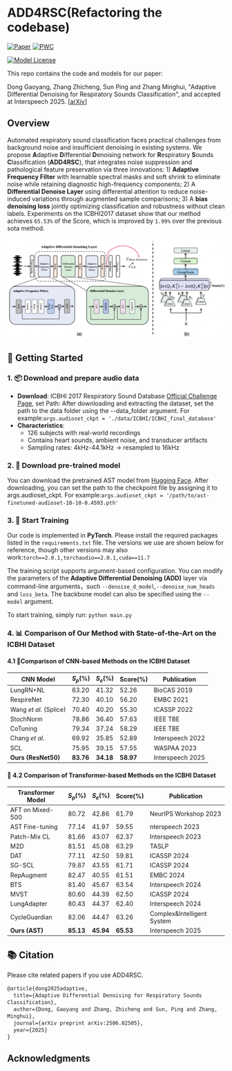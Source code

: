 # ADD4RSC(Refactoring the codebase)
[![Paper](https://img.shields.io/badge/arXiv-2506.02505-red.svg?style=flat)](https://arxiv.org/abs/2506.02505)
[![PWC](https://img.shields.io/endpoint.svg?url=https://paperswithcode.com/badge/adaptive-differential-denoising-for/audio-classification-on-icbhi-respiratory)](https://paperswithcode.com/sota/audio-classification-on-icbhi-respiratory?p=adaptive-differential-denoising-for)

[![Model License](https://img.shields.io/badge/Model_License-Apache_2.0-olive)](https://opensource.org/licenses/Apache-2.0)

This repo contains the code and models for our paper: 

Dong Gaoyang, Zhang Zhicheng, Sun Ping and Zhang Minghui, "Adaptive Differential Denoising for Respiratory Sounds Classification", and accepted at Interspeech 2025.
[[arXiv](https://arxiv.org/pdf/2506.02505)]


## Overview
Automated respiratory sound classification faces practical challenges from background noise and insufficient denoising in existing systems. We propose **A**daptive **D**ifferential **D**enoising network for **R**espiratory **S**ounds **C**lassification (**ADD4RSC**), that integrates noise suppression and pathological feature preservation via three innovations: 1) **Adaptive Frequency Filter** with learnable spectral masks and soft shrink to eliminate noise while retaining diagnostic high-frequency components; 2) A **Differential Denoise Layer** using differential attention to reduce noise-induced variations through augmented sample comparisons; 3) A **bias denoising loss** jointly optimizing classification and robustness without clean labels. Experiments on the ICBHI2017 dataset show that our method achieves `65.53%` of the Score, which is improved by `1.99%` over the previous sota method.

<p align="center">
  <img src="./image/fig_0216.png" alt="ADD4RSC model architecture" width="600"/>
</p>


## 🚀 Getting Started



### 1. 📦 Download and prepare audio data
- **Download**: ICBHI 2017 Respiratory Sound Database [Official Challenge Page](https://bhichallenge.med.auth.gr/ICBHI_2017_Challenge), set Path: After downloading and extracting the dataset, set the path to the data folder using the --data_folder argument. For example:```args.audioset_ckpt = './data/ICBHI/ICBHI_final_database'```
- **Characteristics**:
  - 126 subjects with real-world recordings
  - Contains heart sounds, ambient noise, and transducer artifacts
  - Sampling rates: 4kHz-44.1kHz → resampled to 16kHz


### 2. 🤖 Download pre-trained model
You can download the pretrained AST model from [Hugging Face](https://huggingface.co/MIT/ast-finetuned-audioset-10-10-0.4593).
After downloading, you can set the path to the checkpoint file by assigning it to args.audioset_ckpt. For example:```args.audioset_ckpt = '/path/to/ast-finetuned-audioset-10-10-0.4593.pth'```


### 3. 🧠 Start Training

Our code is implemented in **PyTorch**. Please install the required packages listed in the `requirements.txt` file. The versions we use are shown below for reference, though other versions may also work:```torch==2.0.1,torchaudio==2.0.1,cuda==11.7```


The training script supports argument-based configuration. You can modify the parameters of the **Adaptive Differential Denoising (ADD)** layer via command-line arguments，such `--denoise_d_model`,`--denoise_num_heads` and `loss_beta`. The backbone model can also be specified using the `--model` argument.

To start training, simply run: ```python main.py```


### 4. 📊 Comparison of Our Method with State-of-the-Art on the ICBHI Dataset
####  4.1 🧠Comparison of CNN-based Methods on the ICBHI Dataset
| CNN Model                    | $S_p$(%) | $S_e$(%) | Score(%) | Publication    |
|-----------------------------|----------|----------|----------|----------------|
| LungRN+NL              | 63.20    | 41.32    | 52.26    | BioCAS 2019    |
| RespireNet               | 72.30    | 40.10    | 56.20    | EMBC 2021      |
| Wang *et al.*  (Splice)  | 70.40    | 40.20    | 55.30    | ICASSP 2022    |
| StochNorm               | 78.86    | 36.40    | 57.63    | IEEE TBE       |
| CoTuning                | 79.34    | 37.24    | 58.29    | IEEE TBE       |
| Chang *et al.*          | 69.92    | 35.85    | 52.89    | Interspeech 2022|
| SCL                    | 75.95    | 39.15    | 57.55    | WASPAA 2023          |
| **Ours (ResNet50)**         | **83.76**| **34.18**| **58.97**| Interspeech 2025    |

#### 🚀 4.2 Comparison of Transformer-based Methods on the ICBHI Dataset
| Transformer Model           | $S_p$(%) | $S_e$(%) | Score(%) | Publication    |
|-----------------------------|----------|----------|----------|----------------|
| AFT on Mixed-500         | 80.72    | 42.86    | 61.79    | NeurIPS Workshop 2023          |
| AST Fine-tuning          | 77.14    | 41.97    | 59.55    | nterspeech 2023   |
| Patch-Mix CL             | 81.66    | 43.07    | 62.37    | Interspeech 2023   |
| M2D                    | 81.51    | 45.08    | 63.29    | TASLP  |
| DAT                     | 77.11    | 42.50    | 59.81    | ICASSP 2024          |
| SG-SCL                   | 79.87    | 43.55    | 61.71    | ICASSP 2024          |
| RepAugment               | 82.47    | 40.55    | 61.51    | EMBC 2024          |
| BTS                    | 81.40    | 45.67    | 63.54    | Interspeech 2024|
| MVST                   | 80.60    | 44.39    | 62.50    | ICASSP 2024    |
| LungAdapter            | 80.43    | 44.37    | 62.40    | Interspeech 2024|
| CycleGuardian           | 82.06    | 44.47    | 63.26    | Complex&Intelligent System  |
| **Ours (AST)**              | **85.13**| **45.94**| **65.53**| Interspeech 2025   |


## 📚 Citation

Please cite related papers if you use ADD4RSC.

```
@article{dong2025adaptive,
  title={Adaptive Differential Denoising for Respiratory Sounds Classification},
  author={Dong, Gaoyang and Zhang, Zhicheng and Sun, Ping and Zhang, Minghui},
  journal={arXiv preprint arXiv:2506.02505},
  year={2025}
}
```

## Acknowledgments


